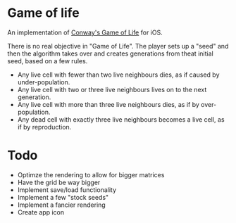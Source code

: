 # Game of life
An implementation of [Conway's Game of Life](https://en.wikipedia.org/wiki/Conway%27s_Game_of_Life) for iOS.

There is no real objective in "Game of Life". The player sets up a "seed" and then the algorithm takes over and creates generations from theat initial seed, based on a few rules.

* Any live cell with fewer than two live neighbours dies, as if caused by under-population.
* Any live cell with two or three live neighbours lives on to the next generation.
* Any live cell with more than three live neighbours dies, as if by over-population.
* Any dead cell with exactly three live neighbours becomes a live cell, as if by reproduction.

# Todo
* Optimze the rendering to allow for bigger matrices
* Have the grid be way bigger
* Implement save/load functionality
* Implement a few "stock seeds"
* Implement a fancier rendering
* Create app icon
